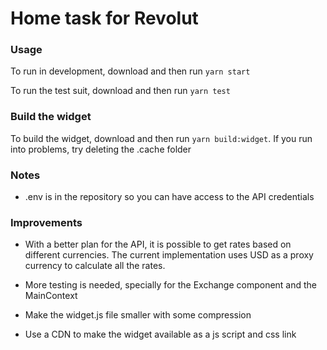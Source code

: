 # Home task for Revolut

### Usage
To run in development, download and then run `yarn start`

To run the test suit, download and then run `yarn test`

### Build the widget

To build the widget, download and then run `yarn build:widget`. If you run into problems, try deleting the .cache folder

### Notes
- .env is in the repository so you can have access to the API credentials

### Improvements
- With a better plan for the API, it is possible to get rates based on different currencies. The current implementation uses USD as a proxy currency to calculate all the rates.

- More testing is needed, specially for the Exchange component and the MainContext

- Make the widget.js file smaller with some compression

- Use a CDN to make the widget available as a js script and css link